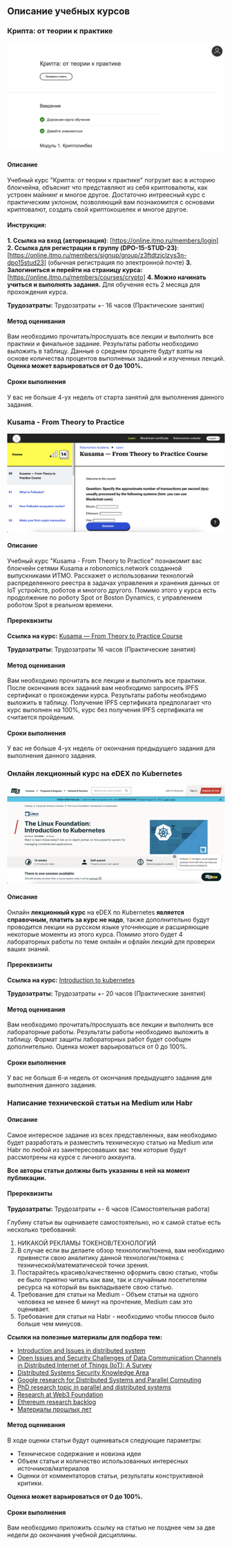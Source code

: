 ## Описание учебных курсов

### Крипта: от теории к практике

![crypto](media/crypto.png)

#### Описание
Учебный курс "Крипта: от теории к практике" погрузит вас в историю блокчейна, объяснит что представляют из себя криптовалюты, как устроен майнинг и многое другое.
Достаточно интреесный курс с практическим уклоном, позволяющий вам познакомится с основами криптовалют, создать свой криптокошелек и многое другое.

#### Инструкция:

**1. Ссылка на вход (авторизация)**: [https://online.itmo.ru/members/login]
**2. Ссылка для регистрации в группу (DPO-15-STUD-23)**: [https://online.itmo.ru/members/signup/group/z3ftdtzjclzys3n-dpo15stud23] (обычная регистрация по электронной почте) 
**3. Залогиниться и перейти на страницу курса:** [https://online.itmo.ru/members/courses/crypto]
**4. Можно начинать учиться и выполнять задания.** Для обучения есть 2 месяца для прохождения курса.

**Трудозатраты:** Трудозатраты +- 16 часов (Практические занятия)

#### Метод оценивания
Вам необходимо прочитать/прослушать все лекции и выполнить все практики и финальное задание. Результаты работы необходимо выложить в таблицу. Данные о среднем проценте будут взяты на основе количества процентов выполненых заданий и изученных лекций.
**Оценка может варьироваться от 0 до 100%.**

#### Сроки выполнения
У вас не больше 4-ух недель от старта занятий для выполнения данного задания. 

### Kusama - From Theory to Practice

![kusama](media/kusama.png)

#### Описание
Учебный курс "Kusama - From Theory to Practice" познакомит вас блокчейн сетями Kusama и robonomics.network созданной выпускниками ИТМО. Расскажет о использовании технологий распределенного реестра в задачах управления и хранения данных от IoT устройств, роботов и многого другого. Помимо этого у курса есть продолжение по роботу Spot от Boston Dynamics, с управлением роботом Spot в реальном времени.

#### Пререквизиты
**Ссылка на курс:** [Kusama — From Theory to Practice Course](https://kap2fox.github.io/kusama.practice/en/learn/kusama-theory-practice/overview/)

**Трудозатраты:**  Трудозатраты 16 часов (Практические занятия)

#### Метод оценивания
Вам необходимо прочитать все лекции и выполнить все практики. После окончания всех заданий вам необходимо запросить IPFS сертификат о прохождении курса. Результаты работы необходимо выложить в таблицу. Получение IPFS сертификата предполагает что курс выполнен на 100%, курс без получения IPFS сертификата не считается пройденым.

#### Сроки выполнения
У вас не больше 4-ух недель от окончания предыдущего задания для выполнения данного задания. 

### Онлайн лекционный курс на eDEX по Kubernetes

![edex](media/edex.png)

#### Описание
Онлайн **лекционный курс** на eDEX по Kubernetes **является справочным, платить за курс не надо**, также дополнительно будут проводится лекции на русском языке уточняющие и расширяющие некоторые моменты из этого курса. Помимо этого будет 4 лабораторных работы по теме онлайн и офлайн лекций для проверки ваших знаний.
#### Пререквизиты
**Ссылка на курс:** [Introduction to kubernetes](https://www.edx.org/course/introduction-to-kubernetes)

**Трудозатраты:** Трудозатраты +- 20 часов (Практические занятия)

#### Метод оценивания
Вам необходимо прочитать/прослушать все лекции и выполнить все лабораторные работы. Результаты работы необходимо выложить в таблицу. Формат защиты лабораторных работ будет сообщен дополнительно.
Оценка может варьироваться от 0 до 100%.

#### Сроки выполнения
У вас не больше 6-и недель от окончания предыдущего задания для выполнения данного задания. 

### Написание технической статьи на Medium или Habr
#### Описание
Самое интересное задание из всех представленных, вам необходимо будет разработать и разместить техническую статью на Medium или Habr по любой из заинтересовавших вас тем которые будут рассмотрены на курсе с личного аккаунта.

**Все авторы статьи должны быть указанны в ней на момент публикации.**

#### Пререквизиты

**Трудозатраты:** Трудозатраты +- 6 часов (Самостоятельная работа)

Глубину статьи вы оцениваете самостоятельно, но к самой статье есть несколько требований:

1. НИКАКОЙ РЕКЛАМЫ ТОКЕНОВ/ТЕХНОЛОГИЙ
2. В случае если вы делаете обзор технологии/токена, вам необходимо привнести свою аналитику данной технологии/токена с технической/математической точки зрения.
3. Постарайтесь красиво/качественно оформить свою статью, чтобы ее было приятно читать как вам, так и случайным посетителям ресурса на который вы выкладываете свою статью.
4. Требование для статьи на Medium - Объем статьи на одного человека не менее 6 минут на прочтение, Medium сам это оценивает.
5. Требование для статьи на Habr - необходимо чтобы плюсов было больше чем минусов.

**Ссылки на полезные материалы для подбора тем:**    
- [Introduction and Issues in distributed system](https://ds.cs.luc.edu/issues/issues.html)    
- [Open Issues and Security Challenges of Data Communication Channels in Distributed Internet of Things (IoT): A Survey](https://www.researchgate.net/publication/322814035_Open_Issues_and_Security_Challenges_of_Data_Communication_Channels_in_Distributed_Internet_of_Things_IoT_A_Survey)   
- [Distributed Systems Security Knowledge Area](https://www.cybok.org/media/downloads/Distributed_Systems_Security_issue_1.0.pdf)   
- [Google research for Distributed Systems and Parallel Computing](https://research.google/research-areas/distributed-systems-and-parallel-computing/)   
- [PhD research topic in parallel and distributed systems](https://phdprojects.org/phd-research-topic-parallel-distributed-systems/)   
- [Research at Web3 Foundation](https://research.web3.foundation/en/latest/index.html)   
- [Ethereum research backlog](https://notes.ethereum.org/@ethsg/rkxpeG0ff?type=view)   
- [Материалы прошлых лет](https://itmo-ict-faculty.github.io/introduction-to-distributed-technologies/student_case/itmo2022_2023/itmo2022_2023/)

#### Метод оценивания
В ходе оценки статьи будут оцениваться следующие параметры:

- Техническое содержание и новизна идеи
- Объем статьи и количество  использованных интересных источников/материалов
- Оценки от комментаторов статьи, результаты конструктивной критики.

**Оценка может варьироваться от 0 до 100%.**

#### Сроки выполнения
Вам необходимо приложить ссылку на статью не позднее чем за две недели до окончания учебной дисциплины. 

